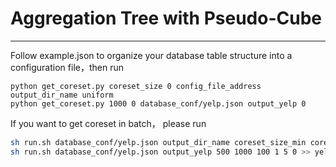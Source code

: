 # Aggregation Tree with Pseudo-Cube
---
Follow example.json to organize your database table structure into a configuration file，then run

``` 
python get_coreset.py coreset_size 0 config_file_address output_dir_name uniform
python get_coreset.py 1000 0 database_conf/yelp.json output_yelp 0
```

If you want to get coreset in batch， please run

``` sh
sh run.sh database_conf/yelp.json output_dir_name coreset_size_min coreset_size_max coreset_size_step time_min time_max uniform >> log_file
sh run.sh database_conf/yelp.json output_yelp 500 1000 100 1 5 0 >> yelp.log
```